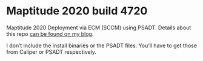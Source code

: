 # Maptitude 2020 build 4720

Maptitude 2020 Deployment via ECM (SCCM) using PSADT.
Details about this repo [can be found on my blog](https://blog.vertigion.com/2020/09/22/maptitude-2020-deployment-via-ecm-sccm-using-psadt/).

 I don’t include the install binaries or the PSADT files.
 You’ll have to get those from Caliper or PSADT respectively.
